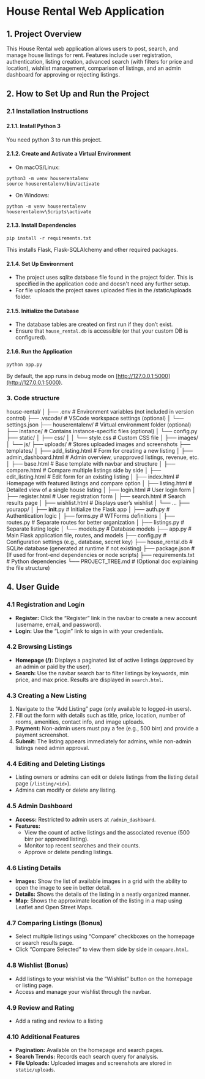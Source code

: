 # House Rental Web Application

## 1. Project Overview

This House Rental web application allows users to post, search, and manage house listings for rent. Features include user registration, authentication, listing creation, advanced search (with filters for price and location), wishlist management, comparison of listings, and an admin dashboard for approving or rejecting listings.

## 2. How to Set Up and Run the Project

### 2.1 Installation Instructions

#### 2.1.1. **Install Python 3**
You need python 3 to run this project.

#### 2.1.2. **Create and Activate a Virtual Environment**

- On macOS/Linux:
```
python3 -m venv houserentalenv
source houserentalenv/bin/activate
```

- On Windows:
```
python -m venv houserentalenv
houserentalenv\Scripts\activate
```

#### 2.1.3. **Install Dependencies**
```
pip install -r requirements.txt
```
This installs Flask, Flask-SQLAlchemy and other required packages.

#### 2.1.4. **Set Up Environment**
- The project uses sqlite database file found in the project folder. This is specified in the application code and doesn't need any further setup.
- For file uploads the project saves uploaded files in the /static/uploads folder.

#### 2.1.5. **Initialize the Database**
- The database tables are created on first run if they don’t exist.
- Ensure that `house_rental.db` is accessible (or that your custom DB is configured).

#### 2.1.6. **Run the Application**
```
python app.py
```
By default, the app runs in debug mode on [http://127.0.0.1:5000](http://127.0.0.1:5000).

### 3. Code structure

house-rental/
│
├── .env                        # Environment variables (not included in version control)
├── .vscode/                    # VSCode workspace settings (optional)
│   └── settings.json
├── houserentalenv/             # Virtual environment folder (optional)
├── instance/                   # Contains instance-specific files (optional)
│   └── config.py
├── static/
│   ├── css/
│   │   └── style.css           # Custom CSS file
│   ├── images/
│   └── js/
├── uploads/                    # Stores uploaded images and screenshots
├── templates/
│   ├── add_listing.html        # Form for creating a new listing
│   ├── admin_dashboard.html    # Admin overview, unapproved listings, revenue, etc.
│   ├── base.html               # Base template with navbar and structure
│   ├── compare.html            # Compare multiple listings side by side
│   ├── edit_listing.html       # Edit form for an existing listing
│   ├── index.html              # Homepage with featured listings and compare option
│   ├── listing.html            # Detailed view of a single house listing
│   ├── login.html              # User login form
│   ├── register.html           # User registration form
│   ├── search.html             # Search results page
│   ├── wishlist.html           # Displays user’s wishlist
│   └── ...
├── yourapp/
│   ├── __init__.py             # Initialize the Flask app
│   ├── auth.py                 # Authentication logic
│   ├── forms.py                # WTForms definitions
│   ├── routes.py               # Separate routes for better organization
│   ├── listings.py             # Separate listing logic
│   └── models.py               # Database models
├── app.py                      # Main Flask application file, routes, and models
├── config.py                   # Configuration settings (e.g., database, secret key)
├── house_rental.db             # SQLite database (generated at runtime if not existing)
├── package.json                # (If used for front-end dependencies or node scripts)
├── requirements.txt            # Python dependencies
└── PROJECT_TREE.md             # (Optional doc explaining the file structure)
## 4. User Guide

### 4.1 Registration and Login
- **Register:** Click the “Register” link in the navbar to create a new account (username, email, and password).
- **Login:** Use the “Login” link to sign in with your credentials.

### 4.2 Browsing Listings
- **Homepage (/):** Displays a paginated list of active listings (approved by an admin or paid by the user).
- **Search:** Use the navbar search bar to filter listings by keywords, min price, and max price. Results are displayed in `search.html`.

### 4.3 Creating a New Listing
1. Navigate to the “Add Listing” page (only available to logged-in users).
2. Fill out the form with details such as title, price, location, number of rooms, amenities, contact info, and image uploads.
3. **Payment:** Non-admin users must pay a fee (e.g., 500 birr) and provide a payment screenshot.
4. **Submit:** The listing appears immediately for admins, while non-admin listings need admin approval.

### 4.4 Editing and Deleting Listings
- Listing owners or admins can edit or delete listings from the listing detail page (`/listing/<id>`).
- Admins can modify or delete any listing.

### 4.5 Admin Dashboard
- **Access:** Restricted to admin users at `/admin_dashboard`.
- **Features:**
  - View the count of active listings and the associated revenue (500 birr per approved listing).
  - Monitor top recent searches and their counts.
  - Approve or delete pending listings.

### 4.6 Listing Details 
- **Images:**  Show the list of available images in a grid with the ability to open the image to see in better detail.
- **Details:** Shows the details of the listing in a neatly organized manner.
- **Map:** Shows the approximate location of the listing in a map using Leaflet and Open Street Maps.

### 4.7 Comparing Listings (Bonus)
- Select multiple listings using “Compare” checkboxes on the homepage or search results page.
- Click “Compare Selected” to view them side by side in `compare.html`.

### 4.8 Wishlist (Bonus)
- Add listings to your wishlist via the “Wishlist” button on the homepage or listing page.
- Access and manage your wishlist through the navbar.

### 4.9 Review and Rating
- Add a rating and review to a listing

### 4.10 Additional Features
- **Pagination:** Available on the homepage and search pages.
- **Search Trends:** Records each search query for analysis.
- **File Uploads:** Uploaded images and screenshots are stored in `static/uploads`.

  
